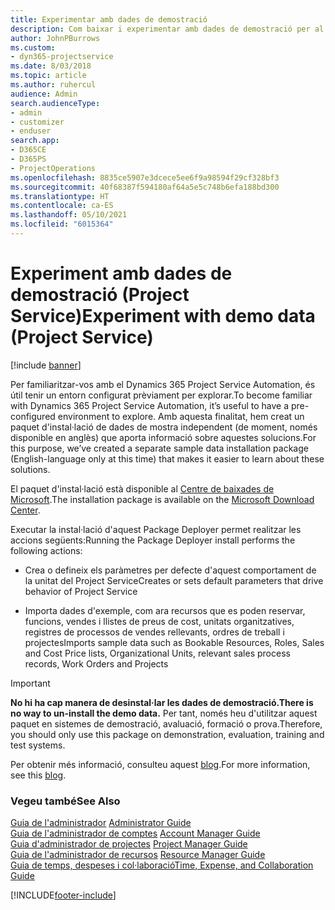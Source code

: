 ```yaml
---
title: Experimentar amb dades de demostració
description: Com baixar i experimentar amb dades de demostració per al Project Service Automation.
author: JohnPBurrows
ms.custom:
- dyn365-projectservice
ms.date: 8/03/2018
ms.topic: article
ms.author: ruhercul
audience: Admin
search.audienceType:
- admin
- customizer
- enduser
search.app:
- D365CE
- D365PS
- ProjectOperations
ms.openlocfilehash: 8835ce5907e3dcece5ee6f9a98594f29cf328bf3
ms.sourcegitcommit: 40f68387f594180af64a5e5c748b6efa188bd300
ms.translationtype: HT
ms.contentlocale: ca-ES
ms.lasthandoff: 05/10/2021
ms.locfileid: "6015364"
---
```

# <a name="experiment-with-demo-data-project-service"></a><span data-ttu-id="3d3bb-103">Experiment amb dades de demostració (Project Service)</span><span class="sxs-lookup"><span data-stu-id="3d3bb-103">Experiment with demo data (Project Service)</span></span>

[!include [banner](../includes/psa-now-project-operations.md)]

<span data-ttu-id="3d3bb-104">Per familiaritzar-vos amb el Dynamics 365 Project Service Automation, és útil tenir un entorn configurat prèviament per explorar.</span><span class="sxs-lookup"><span data-stu-id="3d3bb-104">To become familiar with Dynamics 365 Project Service Automation, it’s useful to have a pre-configured environment to explore.</span></span> <span data-ttu-id="3d3bb-105">Amb aquesta finalitat, hem creat un paquet d'instal·lació de dades de mostra independent (de moment, només disponible en anglès) que aporta informació sobre aquestes solucions.</span><span class="sxs-lookup"><span data-stu-id="3d3bb-105">For this purpose, we’ve created a separate sample data installation package (English-language only at this time) that makes it easier to learn about these solutions.</span></span> 

<span data-ttu-id="3d3bb-106">El paquet d'instal·lació està disponible al [Centre de baixades de Microsoft](https://go.microsoft.com/fwlink/?linkid=859966).</span><span class="sxs-lookup"><span data-stu-id="3d3bb-106">The installation package is available on the [Microsoft Download Center](https://go.microsoft.com/fwlink/?linkid=859966).</span></span>  

<span data-ttu-id="3d3bb-107">Executar la instal·lació d'aquest Package Deployer permet realitzar les accions següents:</span><span class="sxs-lookup"><span data-stu-id="3d3bb-107">Running the Package Deployer install performs the following actions:</span></span> 
  
-   <span data-ttu-id="3d3bb-108">Crea o defineix els paràmetres per defecte d'aquest comportament de la unitat del Project Service</span><span class="sxs-lookup"><span data-stu-id="3d3bb-108">Creates or sets default parameters that drive behavior of Project Service</span></span>  
  
-   <span data-ttu-id="3d3bb-109">Importa dades d'exemple, com ara recursos que es poden reservar, funcions, vendes i llistes de preus de cost, unitats organitzatives, registres de processos de vendes rellevants, ordres de treball i projectes</span><span class="sxs-lookup"><span data-stu-id="3d3bb-109">Imports sample data such as Bookable Resources, Roles, Sales and Cost Price lists, Organizational Units, relevant sales process records, Work Orders and Projects</span></span>    
  
> [!IMPORTANT]
> <span data-ttu-id="3d3bb-110">**No hi ha cap manera de desinstal·lar les dades de demostració.**</span><span class="sxs-lookup"><span data-stu-id="3d3bb-110">**There is no way to un-install the demo data.**</span></span> <span data-ttu-id="3d3bb-111">Per tant, només heu d'utilitzar aquest paquet en sistemes de demostració, avaluació, formació o prova.</span><span class="sxs-lookup"><span data-stu-id="3d3bb-111">Therefore, you should only use this package on demonstration, evaluation, training and test systems.</span></span>

<span data-ttu-id="3d3bb-112">Per obtenir més informació, consulteu aquest [blog](https://blogs.msdn.microsoft.com/crm/2017/10/24/microsoft-dynamics-365-for-field-service-and-project-service-automation-sample-data).</span><span class="sxs-lookup"><span data-stu-id="3d3bb-112">For more information, see this [blog](https://blogs.msdn.microsoft.com/crm/2017/10/24/microsoft-dynamics-365-for-field-service-and-project-service-automation-sample-data).</span></span>





  
### <a name="see-also"></a><span data-ttu-id="3d3bb-113">Vegeu també</span><span class="sxs-lookup"><span data-stu-id="3d3bb-113">See Also</span></span>  
 <span data-ttu-id="3d3bb-114">[Guia de l'administrador](../psa/admin-guide.md) </span><span class="sxs-lookup"><span data-stu-id="3d3bb-114">[Administrator Guide](../psa/admin-guide.md) </span></span>  
 <span data-ttu-id="3d3bb-115">[Guia de l'administrador de comptes](../psa/account-manager-guide.md) </span><span class="sxs-lookup"><span data-stu-id="3d3bb-115">[Account Manager Guide](../psa/account-manager-guide.md) </span></span>  
 <span data-ttu-id="3d3bb-116">[Guia d'administrador de projectes](../psa/project-manager-guide.md) </span><span class="sxs-lookup"><span data-stu-id="3d3bb-116">[Project Manager Guide](../psa/project-manager-guide.md) </span></span>  
 <span data-ttu-id="3d3bb-117">[Guia de l'administrador de recursos](../psa/resource-manager-guide.md) </span><span class="sxs-lookup"><span data-stu-id="3d3bb-117">[Resource Manager Guide](../psa/resource-manager-guide.md) </span></span>  
 [<span data-ttu-id="3d3bb-118">Guia de temps, despeses i col·laboració</span><span class="sxs-lookup"><span data-stu-id="3d3bb-118">Time, Expense, and Collaboration Guide</span></span>](../psa/time-expense-collaboration-guide.md)


[!INCLUDE[footer-include](../includes/footer-banner.md)]